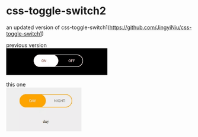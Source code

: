 # css-toggle-switch2
an updated version of css-toggle-switch1(https://github.com/JingyiNiu/css-toggle-switch1)   

previous version   
<img src="https://github.com/JingyiNiu/css-toggle-switch1/raw/master/screenshot.gif?raw=true">

this one   
<img src="https://github.com/JingyiNiu/css-toggle-switch2/blob/master/screenshot2.gif?raw=true">
